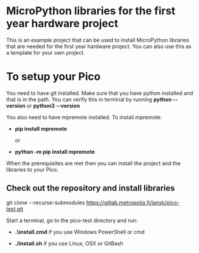 # MicroPython libraries for the first year hardware project

This is an example project that can be used to install MicroPython libraries that are needed for
the first year hardware project. You can also use this as a template for your own 
project.

# To setup your Pico

You need to have git installed. Make sure that you have python installed and that is in the path. You can verify this in terminal
by running **python --version** or **python3 --version**

You also need to have mpremote installed. To install mpremote:

- **pip install mpremote**
  
  or
  
- **python -m pip install mpremote**

When the prerequisites are met then you can install the project and the libraries to your Pico.

## Check out the repository and install libraries

git clone --recurse-submodules https://gitlab.metropolia.fi/lansk/pico-test.git

Start a terminal, go to the pico-test directory and run:

- **.\install.cmd** if you use Windows PowerShell or cmd

- **./install.sh** if you use Linux, OSX or GitBash


